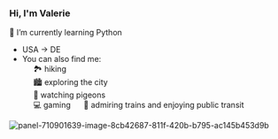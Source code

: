 ### Hi, I'm Valerie 

🌱 I’m currently learning Python
- USA → DE
- You can also find me: \
&nbsp;&nbsp;&nbsp;&nbsp; 🏞️ hiking \
&nbsp;&nbsp;&nbsp;&nbsp; 🏙️ exploring the city \
&nbsp;&nbsp;&nbsp;&nbsp; 🦤 watching pigeons \
&nbsp;&nbsp;&nbsp;&nbsp; 💻 gaming
&nbsp;&nbsp;&nbsp;&nbsp; 🚆 admiring trains and enjoying public transit
<!---
cafeokapi/cafeokapi is a ✨ special ✨ repository because its `README.md` (this file) appears on your GitHub profile.
You can click the Preview link to take a look at your changes.
--->
![panel-710901639-image-8cb42687-811f-420b-b795-ac145b453d9b](https://github.com/cafeokapi/cafeokapi/assets/167624925/0e0b0a34-f06d-49d2-b385-b01ed5767193)
